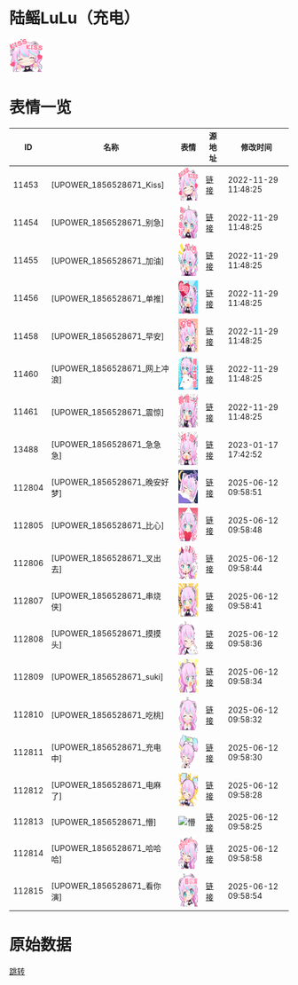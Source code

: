 # 陆鳐LuLu（充电）

<img src="./cover.png" height="60" alt="cover" />

# 表情一览

|ID|名称|表情|源地址|修改时间|
|----|----|----|----|----|
|11453|[UPOWER_1856528671_Kiss]|<img src="./pic/011453_%5BUPOWER_1856528671_Kiss%5D.png" height="60" alt="Kiss"/>|[链接](https://i0.hdslb.com/bfs/garb/fd43ebc1a14e7a1adca8fb4be0f2208731607f65.png)|2022-11-29 11:48:25|
|11454|[UPOWER_1856528671_别急]|<img src="./pic/011454_%5BUPOWER_1856528671_别急%5D.png" height="60" alt="别急"/>|[链接](https://i0.hdslb.com/bfs/garb/b31e22700520c71269bba0773a8e95fbcb1bc61d.png)|2022-11-29 11:48:25|
|11455|[UPOWER_1856528671_加油]|<img src="./pic/011455_%5BUPOWER_1856528671_加油%5D.png" height="60" alt="加油"/>|[链接](https://i0.hdslb.com/bfs/garb/dae4ac505898f81332fba5a49c76b816f7305725.png)|2022-11-29 11:48:25|
|11456|[UPOWER_1856528671_单推]|<img src="./pic/011456_%5BUPOWER_1856528671_单推%5D.png" height="60" alt="单推"/>|[链接](https://i0.hdslb.com/bfs/garb/4adea14fbde4d2acfed6ece0bb59226d32ac98dd.png)|2022-11-29 11:48:25|
|11458|[UPOWER_1856528671_早安]|<img src="./pic/011458_%5BUPOWER_1856528671_早安%5D.png" height="60" alt="早安"/>|[链接](https://i0.hdslb.com/bfs/garb/d4689558e63a1c178c25ad49f8640a4cae6f1dba.png)|2022-11-29 11:48:25|
|11460|[UPOWER_1856528671_网上冲浪]|<img src="./pic/011460_%5BUPOWER_1856528671_网上冲浪%5D.png" height="60" alt="网上冲浪"/>|[链接](https://i0.hdslb.com/bfs/garb/e13d590115c1303edd2879ea3f7bab47cc5da6aa.png)|2022-11-29 11:48:25|
|11461|[UPOWER_1856528671_震惊]|<img src="./pic/011461_%5BUPOWER_1856528671_震惊%5D.png" height="60" alt="震惊"/>|[链接](https://i0.hdslb.com/bfs/garb/b8ae84ae6a63e78aa53e08c4169bd742d87a9413.png)|2022-11-29 11:48:25|
|13488|[UPOWER_1856528671_急急急]|<img src="./pic/013488_%5BUPOWER_1856528671_急急急%5D.png" height="60" alt="急急急"/>|[链接](https://i0.hdslb.com/bfs/garb/13c5d3cf3aa3ffbc87a579cb671ea6fa83150d13.png)|2023-01-17 17:42:52|
|112804|[UPOWER_1856528671_晚安好梦]|<img src="./pic/112804_%5BUPOWER_1856528671_晚安好梦%5D.png" height="60" alt="晚安好梦"/>|[链接](https://i0.hdslb.com/bfs/garb/bd766b6ac726c5ff375a7a9c30801bf809117424.png)|2025-06-12 09:58:51|
|112805|[UPOWER_1856528671_比心]|<img src="./pic/112805_%5BUPOWER_1856528671_比心%5D.png" height="60" alt="比心"/>|[链接](https://i0.hdslb.com/bfs/garb/38dc421294641a8a22ab1d19242753020a0e1cfd.png)|2025-06-12 09:58:48|
|112806|[UPOWER_1856528671_叉出去]|<img src="./pic/112806_%5BUPOWER_1856528671_叉出去%5D.png" height="60" alt="叉出去"/>|[链接](https://i0.hdslb.com/bfs/garb/df221e3432e4c569b15249bfba299ec2e1147ce7.png)|2025-06-12 09:58:44|
|112807|[UPOWER_1856528671_串烧侠]|<img src="./pic/112807_%5BUPOWER_1856528671_串烧侠%5D.png" height="60" alt="串烧侠"/>|[链接](https://i0.hdslb.com/bfs/garb/a1060f2d21667c7f6bf91e32dc101bb6e6d1dff6.png)|2025-06-12 09:58:41|
|112808|[UPOWER_1856528671_摸摸头]|<img src="./pic/112808_%5BUPOWER_1856528671_摸摸头%5D.png" height="60" alt="摸摸头"/>|[链接](https://i0.hdslb.com/bfs/garb/24d51f60e3f33a651232ea1d13e009a0e81e29a1.png)|2025-06-12 09:58:36|
|112809|[UPOWER_1856528671_suki]|<img src="./pic/112809_%5BUPOWER_1856528671_suki%5D.png" height="60" alt="suki"/>|[链接](https://i0.hdslb.com/bfs/garb/6b2406b60ebaf1dbf47fe6beaabd6559b51d2023.png)|2025-06-12 09:58:34|
|112810|[UPOWER_1856528671_吃桃]|<img src="./pic/112810_%5BUPOWER_1856528671_吃桃%5D.png" height="60" alt="吃桃"/>|[链接](https://i0.hdslb.com/bfs/garb/ecc18462b241e68972467d4f3d9467b7b6a9ed60.png)|2025-06-12 09:58:32|
|112811|[UPOWER_1856528671_充电中]|<img src="./pic/112811_%5BUPOWER_1856528671_充电中%5D.png" height="60" alt="充电中"/>|[链接](https://i0.hdslb.com/bfs/garb/70e27a4204aaa873636504dc0b218051aa19c5f4.png)|2025-06-12 09:58:30|
|112812|[UPOWER_1856528671_电麻了]|<img src="./pic/112812_%5BUPOWER_1856528671_电麻了%5D.png" height="60" alt="电麻了"/>|[链接](https://i0.hdslb.com/bfs/garb/d64c9916dda5894bd99d28a765ba5782db08270c.png)|2025-06-12 09:58:28|
|112813|[UPOWER_1856528671_懵]|<img src="./pic/112813_%5BUPOWER_1856528671_懵%5D.png" height="60" alt="懵"/>|[链接](https://i0.hdslb.com/bfs/garb/8cc7ee930fe5ec1fdf35f342786ee38b0f719a31.png)|2025-06-12 09:58:25|
|112814|[UPOWER_1856528671_哈哈哈]|<img src="./pic/112814_%5BUPOWER_1856528671_哈哈哈%5D.png" height="60" alt="哈哈哈"/>|[链接](https://i0.hdslb.com/bfs/garb/2c221a3fe856b3ad1374e7921d04de6f5375d46d.png)|2025-06-12 09:58:58|
|112815|[UPOWER_1856528671_看你演]|<img src="./pic/112815_%5BUPOWER_1856528671_看你演%5D.png" height="60" alt="看你演"/>|[链接](https://i0.hdslb.com/bfs/garb/8289c3973b0ecb0528aaef85e1e287e3f73f3841.png)|2025-06-12 09:58:54|

# 原始数据

[跳转](./raw.json)

